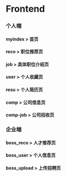 # Frontend
### 个人端
#### myindex  >  首页
#### reco  >  职位推荐页
#### job  >  具体职位介绍页
#### user  >  个人收藏页
#### resu  >  个人简历页
#### comp  >  公司信息页
#### comp-job  >  公司招收页
### 企业端
#### boss_reco > 人才推荐页
#### boss_user > 个人信息页
#### boss_upload > 上传招聘页
